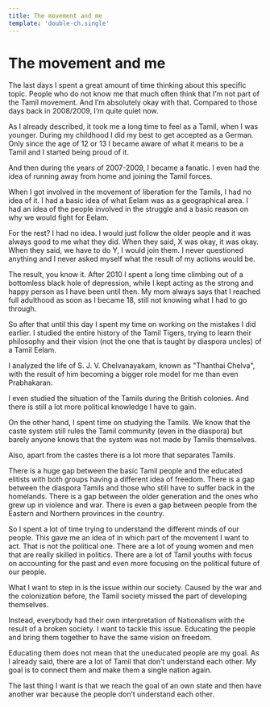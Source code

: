 ```yaml
---
title: The movement and me
template: 'double-ch.single'
---
```


The movement and me
===

The last days I spent a great amount of time thinking about this specific topic. People who do not know me that much often think that I’m not part of the Tamil movement. And I’m absolutely okay with that. Compared to those days back in 2008/2009, I’m quite quiet now.

As I already described, it took me a long time to feel as a Tamil, when I was younger. During my childhood I did my best to get accepted as a German. Only since the age of 12 or 13 I became aware of what it means to be a Tamil and I started being proud of it.

And then during the years of 2007-2009, I became a fanatic. I even had the idea of running away from home and joining the Tamil forces.

When I got involved in the movement of liberation for the Tamils, I had no idea of it. I had a basic idea of what Eelam was as a geographical area. I had an idea of the people involved in the struggle and a basic reason on why we would fight for Eelam.

For the rest? I had no idea. I would just follow the older people and it was always good to me what they did. When they said, X was okay, it was okay. When they said, we have to do Y, I would join them. I never questioned anything and I never asked myself what the result of my actions would be.

The result, you know it. After 2010 I spent a long time climbing out of a bottomless black hole of depression, while I kept acting as the strong and happy person as I have been until then. My mom always says that I reached full adulthood as soon as I became 18, still not knowing what I had to go through.

So after that until this day I spent my time on working on the mistakes I did earlier. I studied the entire history of the Tamil Tigers, trying to learn their philosophy and their vision (not the one that is taught by diaspora uncles) of a Tamil Eelam.

I analyzed the life of S. J. V. Chelvanayakam, known as "Thanthai Chelva", with the result of him becoming a bigger role model for me than even Prabhakaran.

I even studied the situation of the Tamils during the British colonies. And there is still a lot more political knowledge I have to gain.

On the other hand, I spent time on studying the Tamils. We know that the caste system still rules the Tamil community (even in the diaspora) but barely anyone knows that the system was not made by Tamils themselves.

Also, apart from the castes there is a lot more that separates Tamils.

There is a huge gap between the basic Tamil people and the educated elitists with both groups having a different idea of freedom. There is a gap between the diaspora Tamils and those who still have to suffer back in the homelands. There is a gap between the older generation and the ones who grew up in violence and war. There is even a gap between people from the Eastern and Northern provinces in the country.

So I spent a lot of time trying to understand the different minds of our people. This gave me an idea of in which part of the movement I want to act.
That is not the political one. There are a lot of young women and men that are really skilled in politics. There are a lot of Tamil youths with focus on accounting for the past and even more focusing on the political future of our people.

What I want to step in is the issue within our society. Caused by the war and the colonization before, the Tamil society missed the part of developing themselves.

Instead, everybody had their own interpretation of Nationalism with the result of a broken society. I want to tackle this issue. Educating the people and bring them together to have the same vision on freedom.

Educating them does not mean that the uneducated people are my goal. As I already said, there are a lot of Tamil that don’t understand each other. My goal is to connect them and make them a single nation again.

The last thing I want is that we reach the goal of an own state and then have another war because the people don’t understand each other.
